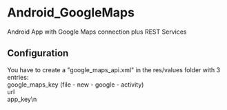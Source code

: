 # Android_GoogleMaps
Android App with Google Maps connection plus REST Services
## Configuration
You have to create a "google_maps_api.xml" in the res/values folder with 3 entries: 
<br>google_maps_key (file - new - google - activity)
<br>url
<br>app_key\n
